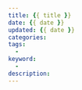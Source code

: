 ```yaml
---
title: {{ title }}
date: {{ date }}
updated: {{ date }}
categories: 
tags:
  - 
keyword:
  - 
description: 
---
```



<!-- more -->


